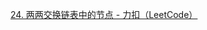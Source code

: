 



[24. 两两交换链表中的节点 - 力扣（LeetCode）](https://leetcode.cn/problems/swap-nodes-in-pairs/description/)





```

```

